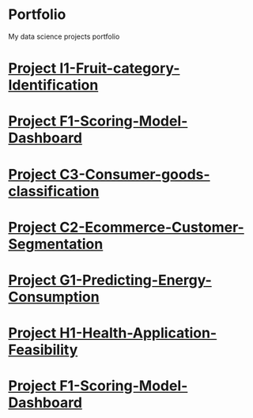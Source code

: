 # Portfolio
My data science projects portfolio

# [Project I1-Fruit-category-Identification](https://github.com/Najtrg18/I1-Fruit-Category-Identification)

# [Project F1-Scoring-Model-Dashboard](https://github.com/Najtrg18/F1-Scoring-Model-Dashboard)

# [Project C3-Consumer-goods-classification](https://github.com/Najtrg18/C3-Consumer-Goods-Classification)

# [Project C2-Ecommerce-Customer-Segmentation](https://github.com/Najtrg18/C2-Ecommerce-Customer-Segmentation)

# [Project G1-Predicting-Energy-Consumption](https://github.com/Najtrg18/G1-Predicting-Energy-Consumption)

# [Project H1-Health-Application-Feasibility](https://github.com/Najtrg18/H1-Health-Application-Feasibility)

# [Project F1-Scoring-Model-Dashboard](https://github.com/Najtrg18/F1-Scoring-Model-Dashboard)
